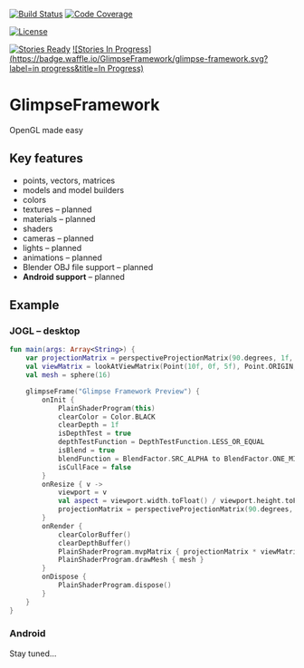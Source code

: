 [![Build Status](https://travis-ci.org/GlimpseFramework/glimpse-framework.svg?branch=master)](https://travis-ci.org/GlimpseFramework/glimpse-framework)
[![Code Coverage](https://codecov.io/github/GlimpseFramework/glimpse-framework/coverage.svg?branch=master)](https://codecov.io/github/GlimpseFramework/glimpse-framework?branch=master)
<!-- [![Download](https://api.bintray.com/packages/glimpse-framework/org.glimpseframework/glimpse-framework/images/download.svg) ](https://bintray.com/glimpse-framework/org.glimpseframework/glimpse-framework/_latestVersion) -->
[![License](https://img.shields.io/badge/license-Apache%20License%202.0-blue.svg?style=flat)](http://www.apache.org/licenses/LICENSE-2.0)

[![Stories Ready](https://badge.waffle.io/GlimpseFramework/glimpse-framework.svg?label=open&title=Open)](http://waffle.io/GlimpseFramework/glimpse-framework)
[![Stories In Progress](https://badge.waffle.io/GlimpseFramework/glimpse-framework.svg?label=in progress&title=In Progress)](http://waffle.io/GlimpseFramework/glimpse-framework)

# GlimpseFramework

OpenGL made easy

## Key features

* points, vectors, matrices
* models and model builders
* colors
* textures – planned
* materials – planned
* shaders
* cameras – planned
* lights – planned
* animations – planned
* Blender OBJ file support – planned
* **Android support** – planned

## Example

### JOGL – desktop

```kotlin
fun main(args: Array<String>) {
	var projectionMatrix = perspectiveProjectionMatrix(90.degrees, 1f, 1f, 20f)
	val viewMatrix = lookAtViewMatrix(Point(10f, 0f, 5f), Point.ORIGIN, Vector.Z_UNIT)
	val mesh = sphere(16)

	glimpseFrame("Glimpse Framework Preview") {
		onInit {
			PlainShaderProgram(this)
			clearColor = Color.BLACK
			clearDepth = 1f
			isDepthTest = true
			depthTestFunction = DepthTestFunction.LESS_OR_EQUAL
			isBlend = true
			blendFunction = BlendFactor.SRC_ALPHA to BlendFactor.ONE_MINUS_SRC_ALPHA
			isCullFace = false
		}
		onResize { v ->
			viewport = v
			val aspect = viewport.width.toFloat() / viewport.height.toFloat()
			projectionMatrix = perspectiveProjectionMatrix(90.degrees, aspect, 1f, 20f)
		}
		onRender {
			clearColorBuffer()
			clearDepthBuffer()
			PlainShaderProgram.mvpMatrix { projectionMatrix * viewMatrix }
			PlainShaderProgram.drawMesh { mesh }
		}
		onDispose {
			PlainShaderProgram.dispose()
		}
	}
}
```

### Android

Stay tuned…
